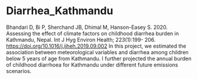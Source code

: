 # Diarrhea_Kathmandu
Bhandari D, Bi P, Sherchand JB, Dhimal M, Hanson-Easey S. 2020. Assessing the effect of climate factors on childhood diarrhea burden in Kathmandu, Nepal. Int J Hyg Environ Health; 223(1):199- 206. 
https://doi.org/10.1016/j.ijheh.2019.09.002
In this project, we estimated the association between meteorological variables and diarrhea among children below 5 years of age from Kathmandu. I further projected the annual burden of childhood diarrhoea for Kathmandu under different future emissions scenarios.

